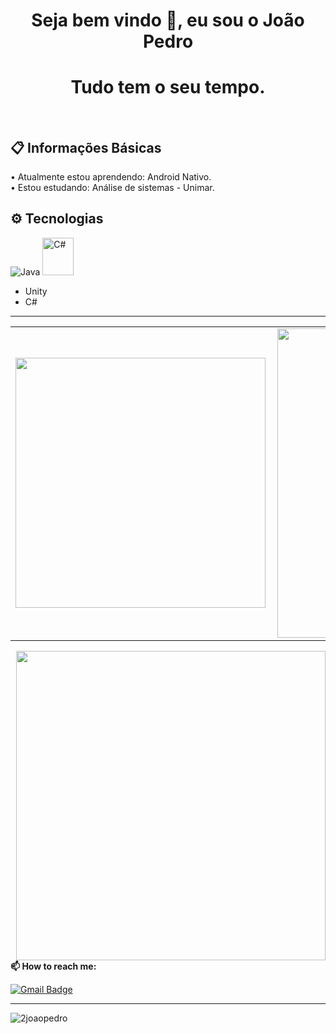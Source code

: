 <!-- BEGIN -->

<h1 align="center">Seja bem vindo 👋, eu sou o João Pedro</h1>
<h1 align="center">Tudo tem o seu tempo.</h1>

</br>

## **📋 Informações Básicas** </br>
 • Atualmente estou aprendendo: Android Nativo. </br>
 • Estou estudando: Análise de sistemas - Unimar. </br>
  
## **⚙️ Tecnologias** </br>
<p align="left">
 <img src="https://img.shields.io/badge/Java-ED8B00?style=for-the-badge&logo=java&logoColor=white" alt="Java"/></svg>
  <img src="https://cdn.jsdelivr.net/gh/devicons/devicon/icons/csharp/csharp-original.svg" alt="C#" width="50" height="60"/></svg>
</p>

- Unity
- C#
---

<center>
  <table>
    <tr>
      <td><img width="400px" align="left" src="https://github-readme-stats.vercel.app/api/top-langs/?username=2joaopedro&hide=html&layout=compact&theme=radical" /></td>
      <td><img width="495px" align="left" src="https://github-readme-stats.vercel.app/api?username=2joaopedro&theme=radical&show_icons=true"/></td>
    </tr>   
  </table>
</center>
 <td><img width="495px" align="right" src=https://cdn.discordapp.com/attachments/653002831170895874/901614843407265812/7d99e305758e0b93632128b945c0f4c2.gif

---

**📫 How to reach me:**
  
[![Gmail Badge](https://img.shields.io/badge/-joao.pedro.franchini.4@gmail.com-0f3d8c?style=flat-square&logo=Gmail&logoColor=white&link=mailto:joao.pedro.franchini.4@gmail.com)](mailto:joao.pedro.franchini.4@gmail.com)
 

---
<p align="left"> <img src="https://komarev.com/ghpvc/?username=2joaopedro" alt="2joaopedro" /> </p>

<!-- END-->
